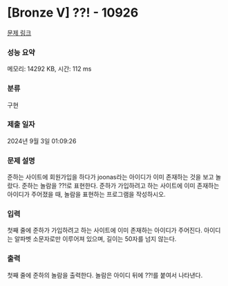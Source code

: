 # [Bronze V] ??! - 10926 

[문제 링크](https://www.acmicpc.net/problem/10926) 

### 성능 요약

메모리: 14292 KB, 시간: 112 ms

### 분류

구현

### 제출 일자

2024년 9월 3일 01:09:26

### 문제 설명

<p>준하는 사이트에 회원가입을 하다가 joonas라는 아이디가 이미 존재하는 것을 보고 놀랐다. 준하는 놀람을 ??!로 표현한다. 준하가 가입하려고 하는 사이트에 이미 존재하는 아이디가 주어졌을 때, 놀람을 표현하는 프로그램을 작성하시오.</p>

### 입력 

 <p>첫째 줄에 준하가 가입하려고 하는 사이트에 이미 존재하는 아이디가 주어진다. 아이디는 알파벳 소문자로만 이루어져 있으며, 길이는 50자를 넘지 않는다.</p>

### 출력 

 <p>첫째 줄에 준하의 놀람을 출력한다. 놀람은 아이디 뒤에 ??!를 붙여서 나타낸다.</p>

